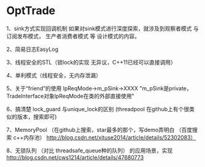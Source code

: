 # OptTrade
1、sink方式实现回调机制
   如果对sink模式进行深度探索，就涉及到观察者模式 与 订阅发布模式， 生产者消费者模式  等 设计模式的内容。
   
2、简易日志EasyLog

3、线程安全的STL（锁lock的实现 无异议，C++11已经可以直接调用）

4、单利模式（线程安全，无内存泄漏）

5、关于“friend”的使用
lpReqMode->m_pSink->XXXX    "m_pSink是private，TradeInterface对象lpReqMode在类的外部直接使用"

6、搞清楚 lock_guard 与unique_lock的区别  (threadpool 在github上有个很类似的版本，搜索即可)

7、MemoryPool （在github上搜索，star最多的那个，写demo弄明白  （百度搜索 c++内存池） http://blog.csdn.net/xjtuse2014/article/details/52302083）

8、无锁队列   （对比 threadsafe_queue种的队列）  的应用场景，实现
http://blog.csdn.net/cws1214/article/details/47680773
